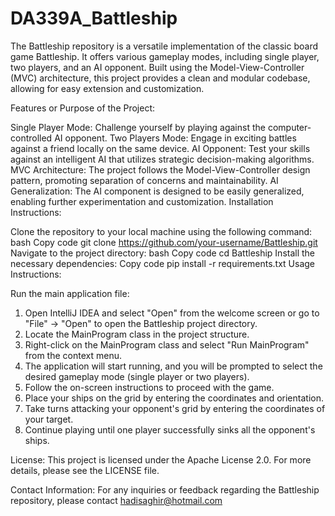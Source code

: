 # DA339A_Battleship
The Battleship repository is a versatile implementation of the classic board game Battleship. It offers various gameplay modes, including single player, two players, and an AI opponent. Built using the Model-View-Controller (MVC) architecture, this project provides a clean and modular codebase, allowing for easy extension and customization.

Features or Purpose of the Project:

Single Player Mode: Challenge yourself by playing against the computer-controlled AI opponent.
Two Players Mode: Engage in exciting battles against a friend locally on the same device.
AI Opponent: Test your skills against an intelligent AI that utilizes strategic decision-making algorithms.
MVC Architecture: The project follows the Model-View-Controller design pattern, promoting separation of concerns and maintainability.
AI Generalization: The AI component is designed to be easily generalized, enabling further experimentation and customization.
Installation Instructions:

Clone the repository to your local machine using the following command:
bash
Copy code
git clone https://github.com/your-username/Battleship.git
Navigate to the project directory:
bash
Copy code
cd Battleship
Install the necessary dependencies:
Copy code
pip install -r requirements.txt
Usage Instructions:

Run the main application file:
1. Open IntelliJ IDEA and select "Open" from the welcome screen or go to "File" -> "Open" to open the Battleship project directory.
2. Locate the MainProgram class in the project structure.
3. Right-click on the MainProgram class and select "Run MainProgram" from the context menu.
3. The application will start running, and you will be prompted to select the desired gameplay mode (single player or two players).
4. Follow the on-screen instructions to proceed with the game.
5. Place your ships on the grid by entering the coordinates and orientation.
6. Take turns attacking your opponent's grid by entering the coordinates of your target.
7. Continue playing until one player successfully sinks all the opponent's ships.

License:
This project is licensed under the Apache License 2.0. For more details, please see the LICENSE file.

Contact Information:
For any inquiries or feedback regarding the Battleship repository, please contact hadisaghir@hotmail.com
